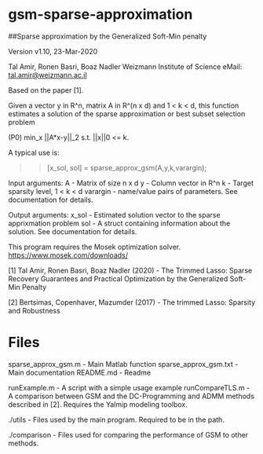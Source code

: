 # gsm-sparse-approximation
##Sparse approximation by the Generalized Soft-Min penalty

Version v1.10, 23-Mar-2020

Tal Amir, Ronen Basri, Boaz Nadler
Weizmann Institute of Science
eMail: tal.amir@weizmann.ac.il

Based on the paper [1].

Given a vector y in R^n, matrix A in R^(n x d) and 1 < k < d, this function 
estimates a solution of the sparse approximation or best subset selection
problem

(P0)         min_x ||A*x-y||_2 s.t. ||x||0 <= k.  

A typical use is:
>> [x_sol, sol] = sparse_approx_gsm(A,y,k,varargin);

Input arguments:
A - Matrix of size n x d
y - Column vector in R^n
k - Target sparsity level, 1 < k < d
varargin - name/value pairs of parameters. 
           See documentation for details.

Output arguments:
x_sol - Estimated solution vector to the sparse apprixmation problem
sol   - A struct containing information about the solution. 
        See documentation for details.

This program requires the Mosek optimization solver.
https://www.mosek.com/downloads/

[1] Tal Amir, Ronen Basri, Boaz Nadler (2020) - The Trimmed Lasso: Sparse
    Recovery Guarantees and Practical Optimization by the Generalized
    Soft-Min Penalty

[2] Bertsimas, Copenhaver, Mazumder (2017) - The trimmed Lasso: Sparsity
    and Robustness

Files
=====
sparse_approx_gsm.m     - Main Matlab function
sparse_approx_gsm.txt   - Main documentation
README.md               - Readme

runExample.m            - A script with a simple usage example 
runCompareTLS.m         - A comparison between GSM and the DC-Programming
                          and ADMM methods described in [2].
                          Requires the Yalmip modeling toolbox.
                          
./utils                 - Files used by the main program. Required to be in
                          the path.

./comparison            - Files used for comparing the performance of GSM
                          to other methods.


